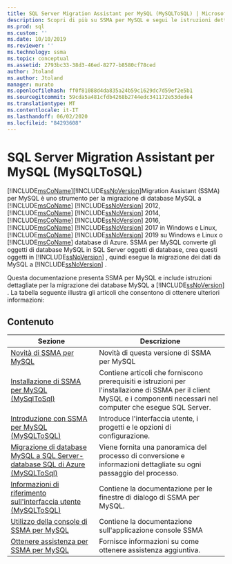 ```yaml
---
title: SQL Server Migration Assistant per MySQL (MySQLToSQL) | Microsoft Docs
description: Scopri di più su SSMA per MySQL e segui le istruzioni dettagliate per la migrazione di database MySQL a SQL Server o al database SQL di Azure.
ms.prod: sql
ms.custom: ''
ms.date: 10/10/2019
ms.reviewer: ''
ms.technology: ssma
ms.topic: conceptual
ms.assetid: 2793bc33-38d3-46ed-8277-b8580cf78ced
author: Jtoland
ms.author: Jtoland
manager: murato
ms.openlocfilehash: ff0f81088d4da835a24b59c1629dc7d59ef2e5b1
ms.sourcegitcommit: 59cda5a481cfdb4268b2744edc341172e53dede4
ms.translationtype: MT
ms.contentlocale: it-IT
ms.lasthandoff: 06/02/2020
ms.locfileid: "84293608"
---
```

# <a name="sql-server-migration-assistant-for-mysql-mysqltosql"></a>SQL Server Migration Assistant per MySQL (MySQLToSQL)

[!INCLUDE[msCoName](../../includes/msconame_md.md)][!INCLUDE[ssNoVersion](../../includes/ssnoversion-md.md)]Migration Assistant (SSMA) per MySQL è uno strumento per la migrazione di database MySQL a [!INCLUDE[msCoName](../../includes/msconame_md.md)] [!INCLUDE[ssNoVersion](../../includes/ssnoversion-md.md)] 2012, [!INCLUDE[msCoName](../../includes/msconame_md.md)] [!INCLUDE[ssNoVersion](../../includes/ssnoversion-md.md)] 2014, [!INCLUDE[msCoName](../../includes/msconame_md.md)] [!INCLUDE[ssNoVersion](../../includes/ssnoversion-md.md)] 2016, [!INCLUDE[msCoName](../../includes/msconame_md.md)] [!INCLUDE[ssNoVersion](../../includes/ssnoversion-md.md)] 2017 in Windows e Linux, [!INCLUDE[msCoName](../../includes/msconame_md.md)] [!INCLUDE[ssNoVersion](../../includes/ssnoversion-md.md)] 2019 su Windows e Linux o [!INCLUDE[msCoName](../../includes/msconame_md.md)] database di Azure. SSMA per MySQL converte gli oggetti di database MySQL in SQL Server oggetti di database, crea questi oggetti in [!INCLUDE[ssNoVersion](../../includes/ssnoversion-md.md)] , quindi esegue la migrazione dei dati da MySQL a [!INCLUDE[ssNoVersion](../../includes/ssnoversion-md.md)] .  
  
Questa documentazione presenta SSMA per MySQL e include istruzioni dettagliate per la migrazione dei database MySQL a [!INCLUDE[ssNoVersion](../../includes/ssnoversion-md.md)] . La tabella seguente illustra gli articoli che consentono di ottenere ulteriori informazioni:  
  
## <a name="contents"></a>Contenuto  
  
|Sezione|Descrizione|
|-----------|---------------|
|[Novità di SSMA per MySQL](https://msdn.microsoft.com/1451a0b0-6713-4d0c-954f-ea3d8fce1d31)|Novità di questa versione di SSMA per MySQL|  
|[Installazione di SSMA per MySQL &#40;MySqlToSql&#41;](../../ssma/mysql/installing-ssma-for-mysql-mysqltosql.md)|Contiene articoli che forniscono prerequisiti e istruzioni per l'installazione di SSMA per il client MySQL e i componenti necessari nel computer che esegue SQL Server.|  
|[Introduzione con SSMA per MySQL &#40;MySQLToSQL&#41;](../../ssma/mysql/getting-started-with-ssma-for-mysql-mysqltosql.md)|Introduce l'interfaccia utente, i progetti e le opzioni di configurazione.|  
|[Migrazione di database MySQL a SQL Server-database SQL di Azure &#40;MySQLToSql&#41;](../../ssma/mysql/migrating-mysql-databases-to-sql-server-azure-sql-db-mysqltosql.md)|Viene fornita una panoramica del processo di conversione e informazioni dettagliate su ogni passaggio del processo.|  
|[Informazioni di riferimento sull'interfaccia utente &#40;MySQLToSQL&#41;](../../ssma/mysql/user-interface-reference-mysqltosql.md)|Contiene la documentazione per le finestre di dialogo di SSMA per MySQL.|  
|[Utilizzo della console di SSMA per MySQL](working-with-ssma-for-mysql-console-mysqltosql.md)|Contiene la documentazione sull'applicazione console SSMA|  
|[Ottenere assistenza per SSMA per MySQL](https://go.microsoft.com/fwlink/?LinkID=708538&clcid=0x409)|Fornisce informazioni su come ottenere assistenza aggiuntiva.|  
